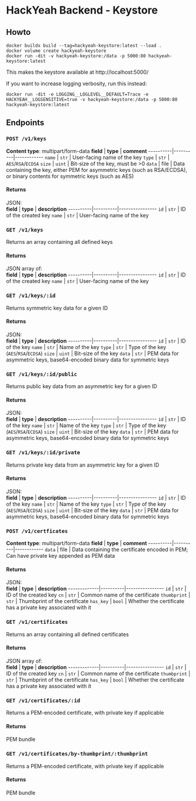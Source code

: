 # HackYeah Backend - Keystore
## Howto
```
docker buildx build --tag=hackyeah-keystore:latest --load .
docker volume create hackyeah-keystore
docker run -dit -v hackyeah-keystore:/data -p 5000:80 hackyeah-keystore:latest
```

This makes the keystore available at http://localhost:5000/

If you want to increase logging verbosity, run this instead:

```
docker run -dit -e LOGGING__LOGLEVEL__DEFAULT=Trace -e HACKYEAH__LOGSENSITIVE=true -v hackyeah-keystore:/data -p 5000:80 hackyeah-keystore:latest
```

## Endpoints
### `POST /v1/keys`
**Content type**: multipart/form-data
**field** | **type** | **comment**
----------|----------|------------
`name`    | `str`    | User-facing name of the key
`type`    | `str`    | `AES`/`RSA`/`ECDSA`
`size`    | `uint`   | Bit-size of the key, must be >0
`data`    | file     | Data containing the key, either PEM for asymmetric keys (such as RSA/ECDSA), or binary contents for symmetric keys (such as AES)

#### Returns
JSON:  
**field** | **type** | **description**
----------|----------|----------------
`id`      | `str`    | ID of the created key
`name`    | `str`    | User-facing name of the key

### `GET /v1/keys`
Returns an array containing all defined keys

#### Returns
JSON array of:  
**field** | **type** | **description**
----------|----------|----------------
`id`      | `str`    | ID of the created key
`name`    | `str`    | User-facing name of the key

### `GET /v1/keys/:id`
Returns symmetric key data for a given ID

#### Returns
JSON:  
**field** | **type** | **description**
----------|----------|----------------
`id`      | `str`    | ID of the key
`name`    | `str`    | Name of the key
`type`    | `str`    | Type of the key (`AES`/`RSA`/`ECDSA`)
`size`    | `uint`   | Bit-size of the key
`data`    | `str`    | PEM data for asymmetric keys, base64-encoded binary data for symmetric keys

### `GET /v1/keys/:id/public`
Returns public key data from an asymmetric key for a given ID

#### Returns
JSON:  
**field** | **type** | **description**
----------|----------|----------------
`id`      | `str`    | ID of the key
`name`    | `str`    | Name of the key
`type`    | `str`    | Type of the key (`AES`/`RSA`/`ECDSA`)
`size`    | `uint`   | Bit-size of the key
`data`    | `str`    | PEM data for asymmetric keys, base64-encoded binary data for symmetric keys

### `GET /v1/keys/:id/private`
Returns private key data from an asymmetric key for a given ID

#### Returns
JSON:  
**field** | **type** | **description**
----------|----------|----------------
`id`      | `str`    | ID of the key
`name`    | `str`    | Name of the key
`type`    | `str`    | Type of the key (`AES`/`RSA`/`ECDSA`)
`size`    | `uint`   | Bit-size of the key
`data`    | `str`    | PEM data for asymmetric keys, base64-encoded binary data for symmetric keys

### `POST /v1/certficates`
**Content type**: multipart/form-data
**field** | **type** | **comment**
----------|----------|------------
`data`    | file     | Data containing the certificate encoded in PEM; Can have private key appended as PEM data

#### Returns
JSON:  
**field**    | **type** | **description**
-------------|----------|----------------
`id`         | `str`    | ID of the created key
`cn`         | `str`    | Common name of the certificate
`thumbprint` | `str`    | Thumbprint of the certificate
`has_key`    | `bool`   | Whether the certificate has a private key associated with it

### `GET /v1/certificates`
Returns an array containing all defined certificates

#### Returns
JSON array of:  
**field**    | **type** | **description**
-------------|----------|----------------
`id`         | `str`    | ID of the created key
`cn`         | `str`    | Common name of the certificate
`thumbprint` | `str`    | Thumbprint of the certificate
`has_key`    | `bool`   | Whether the certificate has a private key associated with it

### `GET /v1/certificates/:id`
Returns a PEM-encoded certificate, with private key if applicable

#### Returns
PEM bundle

### `GET /v1/certificates/by-thumbprint/:thumbprint`
Returns a PEM-encoded certificate, with private key if applicable

#### Returns
PEM bundle
